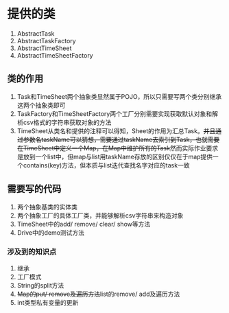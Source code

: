 # 提供的类
1. AbstractTask
2. AbstractTaskFactory
3. AbstractTimeSheet
4. AbstractTimeSheetFactory

## 类的作用
1. Task和TimeSheet两个抽象类显然属于POJO，所以只需要写两个类分别继承这两个抽象类即可
2. TaskFactory和TimeSheetFactory两个工厂分别需要实现获取默认对象和解析csv格式的字符串获取对象的方法
3. TimeSheet从类名和提供的注释可以得知，Sheet的作用为汇总Task。~~并且通过参数名taskName可以猜想，需要通过taskName去索引到Task，也就需要在TimeSheet中定义一个Map，在Map中维护所有的Task~~然而实际作业要求是放到一个list中，但map与list用taskName存放的区别仅仅在于map提供一个contains(key)方法，但本质与list迭代查找名字对应的task一致

## 需要写的代码
1. 两个抽象基类的实体类
2. 两个抽象工厂的具体工厂类，并能够解析csv字符串来构造对象
3. TimeSheet中的add/ remove/ clear/ show等方法
4. Drive中的demo测试方法

### 涉及到的知识点
1. 继承
2. 工厂模式
3. String的split方法
4. ~~Map的put/ remove及遍历方法~~list的remove/ add及遍历方法
5. int类型私有变量的更新
